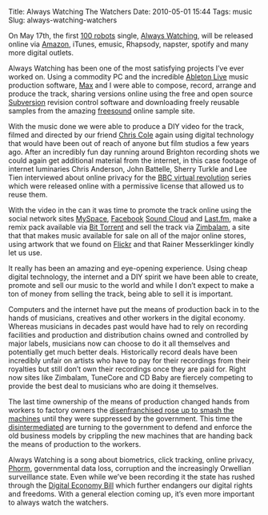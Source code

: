 Title: Always Watching The Watchers
Date: 2010-05-01 15:44
Tags: music
Slug: always-watching-watchers

</p>

On May 17th, the first [100 robots][] single, [Always Watching][], will
be released online via [Amazon][], iTunes, emusic, Rhapsody, napster,
spotify and many more digital outlets.

</p>

Always Watching has been one of the most satisfying projects I’ve ever
worked on. Using a commodity <span class="caps">PC</span> and the
incredible [Ableton Live][] music production software, [Max][] and I
were able to compose, record, arrange and produce the track, sharing
versions online using the free and open source [Subversion][] revision
control software and downloading freely reusable samples from the
amazing [freesound][] online sample site.

</p>

With the music done we were able to produce a
<span class="caps">DIY</span> video for the track, filmed and directed
by our friend [Chris Cole][] again using digital technology that would
have been out of reach of anyone but film studios a few years ago. After
an incredibly fun day running around Brighton recording shots we could
again get additional material from the internet, in this case footage of
internet luminaries Chris Anderson, John Battelle, Sherry Turkle and Lee
Tien interviewed about online privacy for the
[<span class="caps">BBC</span> virtual revolution][] series which were
released online with a permissive license that allowed us to reuse them.

</p>

With the video in the can it was time to promote the track online using
the social network sites [MySpace][], [Facebook][] [Sound Cloud][] and
[Last.fm][], make a remix pack available via [Bit Torrent][] and sell
the track via [Zimbalam][], a site that that makes music available for
sale on all of the major online stores, using artwork that we found on
[Flickr][] and that Rainer Messerklinger kindly let us use.

</p>

It really has been an amazing and eye-opening experience. Using cheap
digital technology, the internet and a <span class="caps">DIY</span>
spirit we have been able to create, promote and sell our music to the
world and while I don’t expect to make a ton of money from selling the
track, being able to sell it is important.

</p>

Computers and the internet have put the means of production back in to
the hands of musicians, creatives and other workers in the digital
economy. Whereas musicians in decades past would have had to rely on
recording facilities and production and distribution chains owned and
controlled by major labels, musicians now can choose to do it all
themselves and potentially get much better deals. Historically record
deals have been incredibly unfair on artists who have to pay for their
recordings from their royalties but still don’t own their recordings
once they are paid for. Right now sites like Zimbalam, TuneCore and
<span class="caps">CD</span> Baby are fiercely competing to provide the
best deal to musicians who are doing it themselves.

</p>

The last time ownership of the means of production changed hands from
workers to factory owners the [disenfranchised rose up to smash the
machines][] until they were suppressed by the government. This time the
[disintermediated][] are turning to the government to defend and enforce
the old business models by crippling the new machines that are handing
back the means of production to the workers.

</p>

Always Watching is a song about biometrics, click tracking, online
privacy, [Phorm][], governmental data loss, corruption and the
increasingly Orwellian surveillance state. Even while we’ve been
recording it the state has rushed through the [Digital Economy Bill][]
which further endangers our digital rights and freedoms. With a general
election coming up, it’s even more important to always watch
the watchers.

</p>

  [100 robots]: http://100robots.com
  [Always Watching]: http://soundcloud.com/100robots/always-watching
  [Amazon]: http://www.amazon.co.uk/Always-Watching/dp/B003GNG89U/
  [Ableton Live]: http://www.ableton.com/
  [Max]: http://webcrisps.wordpress.com/
  [Subversion]: http://subversion.apache.org/
  [freesound]: http://www.freesound.org/
  [Chris Cole]: http://vimeo.com/user3114905
  [<span class="caps">BBC</span> virtual revolution]: http://www.bbc.co.uk/blogs/digitalrevolution/
  [MySpace]: http://www.myspace.com/onehundredrobots
  [Facebook]: http://www.facebook.com/pages/100-robots/117538501400
  [Sound Cloud]: http://soundcloud.com/100robots/
  [Last.fm]: http://www.last.fm/music/100+robots
  [Bit Torrent]: http://www.demonoid.com/files/details/2226785/31654585/
  [Zimbalam]: http://www.zimbalam.co.uk/
  [Flickr]: http://www.flickr.com/photos/mikrotom/3965646978/
  [disenfranchised rose up to smash the machines]: http://en.wikipedia.org/wiki/Luddite
  [disintermediated]: http://en.wikipedia.org/wiki/Disintermediation
  [Phorm]: http://en.wikipedia.org/wiki/Phorm
  [Digital Economy Bill]: http://en.wikipedia.org/wiki/Digital_Economy_Act_2010
